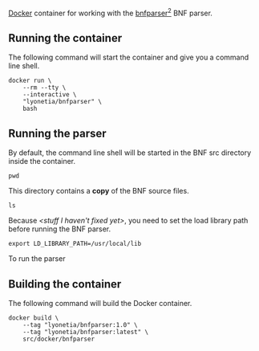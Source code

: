 [Docker](https://www.docker.com "Docker's Homepage") container for working with the [bnfparser<sup>2</sup>](https://bnfparser2.sourceforge.net/) BNF parser.


## Running the container
The following command will start the container and give you a command line shell.

    docker run \
        --rm --tty \
        --interactive \
        "lyonetia/bnfparser" \
        bash

## Running the parser

By default, the command line shell will be started in the BNF src directory inside the container.

    pwd

This directory contains a **copy** of the BNF source files.

    ls
    
Because *&lt;stuff I haven't fixed yet&gt;*, you need to set the load library path before running the BNF parser. 

    export LD_LIBRARY_PATH=/usr/local/lib

To run the parser 










## Building the container
The following command will build the Docker container.

    docker build \
        --tag "lyonetia/bnfparser:1.0" \
        --tag "lyonetia/bnfparser:latest" \
        src/docker/bnfparser
